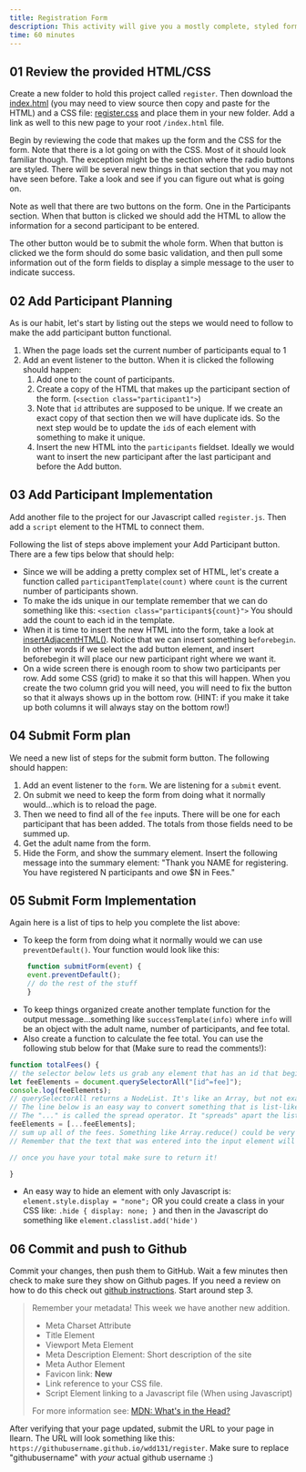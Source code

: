 ```yaml
---
title: Registration Form
description: This activity will give you a mostly complete, styled form that could be used to register youth for a camp. Our job will be to make the two buttons on the form functional.
time: 60 minutes
---
```


## **01** Review the provided HTML/CSS

Create a new folder to hold this project called `register`. Then download the [index.html](/examples/register/start/form.html) (you may need to view source then copy and paste for the HTML) and a CSS file: [register.css](/examples/register/start/register.css) and place them in your new folder. Add a link as well to this new page to your root `/index.html` file.

Begin by reviewing the code that makes up the form and the CSS for the form. Note that there is a lot going on with the CSS. Most of it should look familiar though. The exception might be the section where the radio buttons are styled. There will be several new things in that section that you may not have seen before. Take a look and see if you can figure out what is going on.

Note as well that there are two buttons on the form. One in the Participants section. When that button is clicked we should add the HTML to allow the information for a second  participant to be entered.

The other button would be to submit the whole form. When that button is clicked we the form should do some basic validation, and then pull some information out of the form fields to display a simple message to the user to indicate success.

## **02** Add Participant Planning

As is our habit, let's start by listing out the steps we would need to follow to make the add participant button functional.

1. When the page loads set the current number of participants equal to 1
2. Add an event listener to the button. When it is clicked the following should happen:
    1. Add one to the count of participants.
    2. Create a copy of the HTML that makes up the participant section of the form. (`<section class="participant1">`)
    3. Note that `id` attributes are supposed to be unique. If we create an exact copy of that section then we will have duplicate ids. So the next step would be to update the `id`s of each element with something to make it unique.
    4. Insert the new HTML into the `participants` fieldset. Ideally we would want to insert the new participant after the last participant and before the Add button.

## **03** Add Participant Implementation

Add another file to the project for our Javascript called `register.js`. Then add a `script` element to the HTML to connect them.

Following the list of steps above implement your Add Participant button. There are a few tips below that should help:

- Since we will be adding a pretty complex set of HTML, let's create a function called `participantTemplate(count)` where `count` is the current number of participants shown.
- To make the ids unique in our template remember that we can do something like this: `<section class="participant${count}">` You should add the count to each id in the template.
- When it is time to insert the new HTML into the form, take a look at [insertAdjacentHTML()](https://byui-cit.github.io/wdd130/wjs/blog-1.html). Notice that we can insert something `beforebegin`. In other words if we select the add button element, and insert beforebegin it will place our new participant right where we want it.
- On a wide screen there is enough room to show two participants per row. Add some CSS (grid) to make it so that this will happen. When you create the two column grid you will need, you will need to fix the button so that it always shows up in the bottom row. (HINT: if you make it take up both columns it will always stay on the bottom row!)

## **04** Submit Form plan

We need a new list of steps for the submit form button. The following should happen:

1. Add an event listener to the `form`. We are listening for a `submit` event.
2. On submit we need to keep the form from doing what it normally would...which is to reload the page.
3. Then we need to find all of the `fee` inputs. There will be one for each participant that has been added. The totals from those fields need to be summed up.
4. Get the adult name from the form.
5. Hide the Form, and show the summary element. Insert the following message into the summary element: "Thank you NAME for registering. You have registered N participants and owe $N in Fees."

## **05** Submit Form Implementation

Again here is a list of tips to help you complete the list above:

- To keep the form from doing what it normally would we can use `preventDefault()`. Your function would look like this:
    ```javascript
     function submitForm(event) {
     event.preventDefault();
     // do the rest of the stuff
     }
     ```
- To keep things organized create another template function for the output message...something like `successTemplate(info)` where `info` will be an object with the adult name, number of participants, and fee total.
- Also create a function to calculate the fee total. You can use the following stub below for that (Make sure to read the comments!):

```javascript
function totalFees() {
// the selector below lets us grab any element that has an id that begins with "fee"
let feeElements = document.querySelectorAll("[id^=fee]");
console.log(feeElements);
// querySelectorAll returns a NodeList. It's like an Array, but not exactly the same.
// The line below is an easy way to convert something that is list-like to an actual Array so we can use all of the helpful Array methods...like reduce
// The "..." is called the spread operator. It "spreads" apart the list, then the [] we wrapped it in inserts those list items into a new Array.
feeElements = [...feeElements];
// sum up all of the fees. Something like Array.reduce() could be very helpful here :) Or you could use a Array.forEach() as well.
// Remember that the text that was entered into the input element will be found in the .value of the element.

// once you have your total make sure to return it!

}
```
- An easy way to hide an element with only Javascript is:
    `element.style.display = "none";`
    OR you could create a class in your CSS like:
    `.hide { display: none; }`
    and then in the Javascript do something like
    `element.classlist.add('hide')`

<!-- ## **06** Refactor

Refactoring is a process that developers often do once they get their code working, but when they see places where the code could be improved. The improvements often are to make the code less brittle, or easier to maintain.

We ended up with two template functions in our code. Those functions feel a little different than the other functions since they are tied directly with the Web output we are using. Since
those functions are more HTML than Javascript it could be possible that someone on a content team instead of a development team might be tasked with making updates when needed.

To better organize our code add a new file to the project called `Templates.js` This file will be used as an ES Module. We should take both of the template functions and move them to this new file. Then they should be `export`ed.

Then in the `register.js` file we will need to `import` our templates. Check your code after making these changes to make sure everything still works.

>Remember that you will need to add `type="module"` to your `script` element in the HTML in order for ES Modules to work!
>
>```markup
><script src="register.js" type="module">
>``` -->

## **06** Commit and push to Github

Commit your changes, then push them to GitHub. Wait a few minutes then check to make sure they show on Github pages. If you need a review on how to do this check out [github instructions](https://byui-cit.github.io/learning-modules/modules/general/hosting-git-gihub/ponder2/). Start around step 3.

> Remember your metadata! This week we have another new addition.
>
> - Meta Charset Attribute
> - Title Element
> - Viewport Meta Element
> - Meta Description Element: Short description of the site
> - Meta Author Element
> - Favicon link: **New**
> - Link reference to your CSS file.
> - Script Element linking to a Javascript file (When using Javascript)
>
> For more information see: [MDN: What's in the Head?](https://developer.mozilla.org/en-US/docs/Learn/HTML/Introduction_to_HTML/The_head_metadata_in_HTML)

After verifying that your page updated, submit the URL to your page in Ilearn. The URL will look something like this: `https://githubusername.github.io/wdd131/register`. Make sure to replace "githubusername" with *your* actual github username :)
